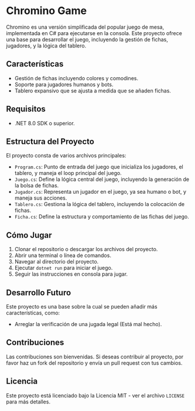 # Chromino Game

Chromino es una versión simplificada del popular juego de mesa, implementada en C# para ejecutarse en la consola. Este proyecto ofrece una base para desarrollar el juego, incluyendo la gestión de fichas, jugadores, y la lógica del tablero.

## Características

- Gestión de fichas incluyendo colores y comodines.
- Soporte para jugadores humanos y bots.
- Tablero expansivo que se ajusta a medida que se añaden fichas.

## Requisitos

- .NET 8.0 SDK o superior.

## Estructura del Proyecto

El proyecto consta de varios archivos principales:

- `Program.cs`: Punto de entrada del juego que inicializa los jugadores, el tablero, y maneja el loop principal del juego.
- `Juego.cs`: Define la lógica central del juego, incluyendo la generación de la bolsa de fichas.
- `Jugador.cs`: Representa un jugador en el juego, ya sea humano o bot, y maneja sus acciones.
- `Tablero.cs`: Gestiona la lógica del tablero, incluyendo la colocación de fichas.
- `Ficha.cs`: Define la estructura y comportamiento de las fichas del juego.

## Cómo Jugar

1. Clonar el repositorio o descargar los archivos del proyecto.
2. Abrir una terminal o línea de comandos.
3. Navegar al directorio del proyecto.
4. Ejecutar `dotnet run` para iniciar el juego.
5. Seguir las instrucciones en consola para jugar.

## Desarrollo Futuro

Este proyecto es una base sobre la cual se pueden añadir más características, como:

- Arreglar la verificación de una jugada legal (Está mal hecho).

## Contribuciones

Las contribuciones son bienvenidas. Si deseas contribuir al proyecto, por favor haz un fork del repositorio y envía un pull request con tus cambios.

## Licencia

Este proyecto está licenciado bajo la Licencia MIT - ver el archivo `LICENSE` para más detalles.
